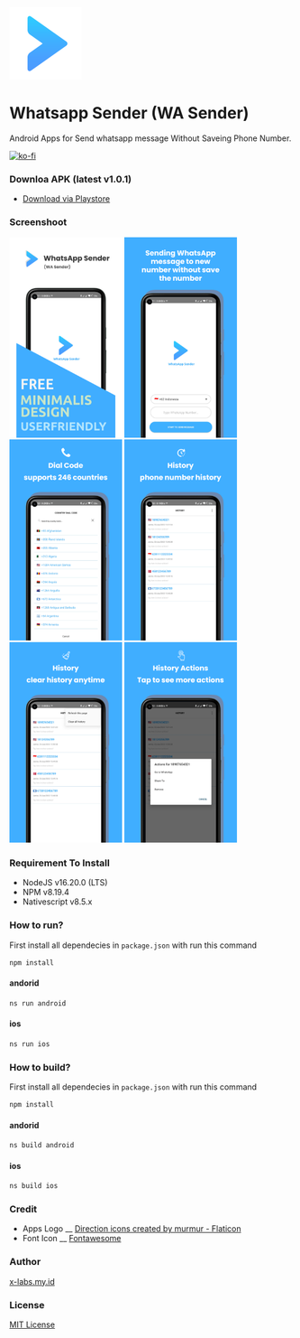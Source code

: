 <link rel="shortcut icon" type="image/x-icon" href="https://raw.githubusercontent.com/x-labs-86/hosting-assets/main/whatsapp-sender/icon.png">
<img src="https://raw.githubusercontent.com/x-labs-86/hosting-assets/main/whatsapp-sender/icon.png" width="128">

# Whatsapp Sender (WA Sender)

Android Apps for Send whatsapp message Without Saveing Phone Number.

[![ko-fi](https://www.ko-fi.com/img/githubbutton_sm.svg)](https://ko-fi.com/K3K02WIPN)

### Downloa APK (latest v1.0.1)

- [Download via Playstore](https://play.google.com/store/apps/details?id=com.kang.cahya.apps.whatsappsender)

### Screenshoot

<img src="https://raw.githubusercontent.com/x-labs-86/hosting-assets/main/whatsapp-sender/screen-0.png" width="200"> <img src="https://raw.githubusercontent.com/x-labs-86/hosting-assets/main/whatsapp-sender/screen-1.png" width="200"> <img src="https://raw.githubusercontent.com/x-labs-86/hosting-assets/main/whatsapp-sender/screen-2.png" width="200"> <img src="https://raw.githubusercontent.com/x-labs-86/hosting-assets/main/whatsapp-sender/screen-3.png" width="200"> <img src="https://raw.githubusercontent.com/x-labs-86/hosting-assets/main/whatsapp-sender/screen-4.png" width="200"> <img src="https://raw.githubusercontent.com/x-labs-86/hosting-assets/main/whatsapp-sender/screen-5.png" width="200">

### Requirement To Install

- NodeJS v16.20.0 (LTS)
- NPM v8.19.4
- Nativescript v8.5.x

### How to run?

First install all dependecies in `package.json` with run this command

```bash
npm install
```

#### andorid

```bash
ns run android
```

#### ios

```bash
ns run ios
```

### How to build?

First install all dependecies in `package.json` with run this command

```bash
npm install
```

#### andorid

```bash
ns build android
```

#### ios

```bash
ns build ios
```

### Credit

- Apps Logo \_\_ [Direction icons created by murmur - Flaticon](https://www.flaticon.com/free-icons/direction)
- Font Icon \_\_ [Fontawesome](https://fontawesome.com/)

### Author

[x-labs.my.id](https://www.x-labs.my.id/)

### License

[MIT License](https://github.com/x-labs-86/whatsapp-sender/blob/main/LICENSE)
